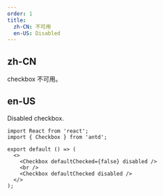 ```yaml
---
order: 1
title:
  zh-CN: 不可用
  en-US: Disabled
---
```


## zh-CN

checkbox 不可用。

## en-US

Disabled checkbox.

```tsx
import React from 'react';
import { Checkbox } from 'antd';

export default () => (
  <>
    <Checkbox defaultChecked={false} disabled />
    <br />
    <Checkbox defaultChecked disabled />
  </>
);
```
